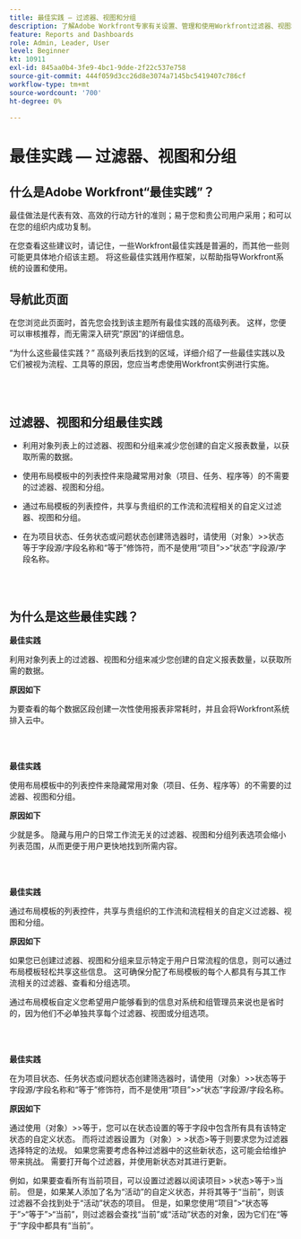 ```yaml
---
title: 最佳实践 — 过滤器、视图和分组
description: 了解Adobe Workfront专家有关设置、管理和使用Workfront过滤器、视图和分组的最佳实践建议。
feature: Reports and Dashboards
role: Admin, Leader, User
level: Beginner
kt: 10911
exl-id: 845aa0b4-3fe9-4bc1-9dde-2f22c537e758
source-git-commit: 444f059d3cc26d8e3074a7145bc5419407c786cf
workflow-type: tm+mt
source-wordcount: '700'
ht-degree: 0%

---
```


# 最佳实践 — 过滤器、视图和分组

## 什么是Adobe Workfront“最佳实践”？

最佳做法是代表有效、高效的行动方针的准则；易于您和贵公司用户采用；和可以在您的组织内成功复制。

在您查看这些建议时，请记住，一些Workfront最佳实践是普遍的，而其他一些则可能更具体地介绍该主题。 将这些最佳实践用作框架，以帮助指导Workfront系统的设置和使用。

## 导航此页面

在您浏览此页面时，首先您会找到该主题所有最佳实践的高级列表。 这样，您便可以审核推荐，而无需深入研究“原因”的详细信息。

“为什么这些最佳实践？” 高级列表后找到的区域，详细介绍了一些最佳实践以及它们被视为流程、工具等的原因，您应当考虑使用Workfront实例进行实施。

</br>
</br>

## 过滤器、视图和分组最佳实践

* 利用对象列表上的过滤器、视图和分组来减少您创建的自定义报表数量，以获取所需的数据。

* 使用布局模板中的列表控件来隐藏常用对象（项目、任务、程序等）的不需要的过滤器、视图和分组。

* 通过布局模板的列表控件，共享与贵组织的工作流和流程相关的自定义过滤器、视图和分组。

* 在为项目状态、任务状态或问题状态创建筛选器时，请使用（对象）>>状态等于字段源/字段名称和“等于”修饰符，而不是使用“项目”>>“状态”字段源/字段名称。

</br>
</br>

## 为什么是这些最佳实践？

**最佳实践**

利用对象列表上的过滤器、视图和分组来减少您创建的自定义报表数量，以获取所需的数据。

**原因如下**

为要查看的每个数据区段创建一次性使用报表非常耗时，并且会将Workfront系统排入云中。

</br>
</br>

**最佳实践**

使用布局模板中的列表控件来隐藏常用对象（项目、任务、程序等）的不需要的过滤器、视图和分组。

**原因如下**

少就是多。 隐藏与用户的日常工作流无关的过滤器、视图和分组列表选项会缩小列表范围，从而更便于用户更快地找到所需内容。

</br>
</br>

**最佳实践**

通过布局模板的列表控件，共享与贵组织的工作流和流程相关的自定义过滤器、视图和分组。

**原因如下**

如果您已创建过滤器、视图和分组来显示特定于用户日常流程的信息，则可以通过布局模板轻松共享这些信息。 这可确保分配了布局模板的每个人都具有与其工作流相关的过滤器、查看和分组选项。

通过布局模板自定义您希望用户能够看到的信息对系统和组管理员来说也是省时的，因为他们不必单独共享每个过滤器、视图或分组选项。

</br>
</br>

**最佳实践**

在为项目状态、任务状态或问题状态创建筛选器时，请使用（对象）>>状态等于字段源/字段名称和“等于”修饰符，而不是使用“项目”>>“状态”字段源/字段名称。

**原因如下**

通过使用（对象）>>等于，您可以在状态设置的等于字段中包含所有具有该特定状态的自定义状态。 而将过滤器设置为（对象）> >状态>等于则要求您为过滤器选择特定的法规。 如果您需要考虑各种过滤器中的这些新状态，这可能会给维护带来挑战。 需要打开每个过滤器，并使用新状态对其进行更新。

例如，如果要查看所有当前项目，可以设置过滤器以阅读项目> >状态>等于>当前。 但是，如果某人添加了名为“活动”的自定义状态，并将其等于“当前”，则该过滤器不会找到处于“活动”状态的项目。 但是，如果您使用“项目”>“状态等于”>“等于”>“当前”，则过滤器会查找“当前”或“活动”状态的对象，因为它们在“等于”字段中都具有“当前”。
